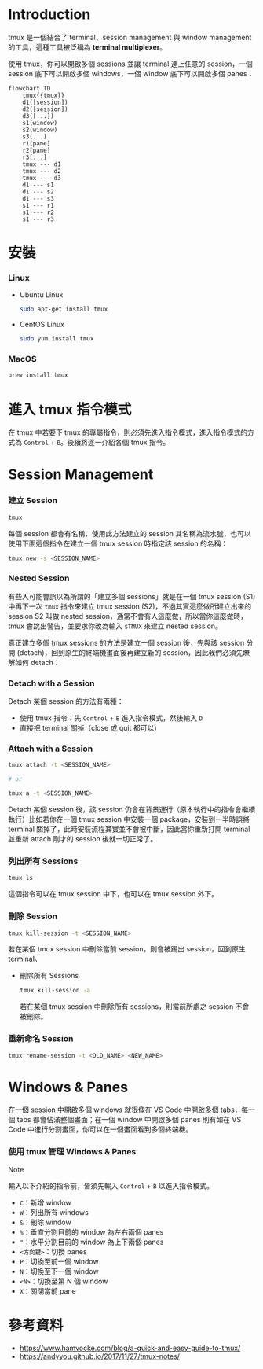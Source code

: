 # Introduction

tmux 是一個結合了 terminal、session management 與 window management 的工具，這種工具被泛稱為 **terminal multiplexer**。

使用 tmux，你可以開啟多個 sessions 並讓 terminal 連上任意的 session，一個 session 底下可以開啟多個 windows，一個 window 底下可以開啟多個 panes：

```mermaid
flowchart TD
    tmux{{tmux}}
    d1([session])
    d2([session])
    d3([...])
    s1(window)
    s2(window)
    s3(...)
    r1[pane]
    r2[pane]
    r3[...]
    tmux --- d1
    tmux --- d2
    tmux --- d3
    d1 --- s1
    d1 --- s2
    d1 --- s3
    s1 --- r1
    s1 --- r2
    s1 --- r3
```

# 安裝

### Linux

- Ubuntu Linux

    ```bash
    sudo apt-get install tmux
    ```

- CentOS Linux

    ```bash
    sudo yum install tmux
    ```

### MacOS

```bash
brew install tmux
```

# 進入 tmux 指令模式

在 tmux 中若要下 tmux 的專屬指令，則必須先進入指令模式，進入指令模式的方式為 `Control` + `B`。後續將逐一介紹各個 tmux 指令。

# Session Management

### 建立 Session

```bash
tmux
```

每個 session 都會有名稱，使用此方法建立的 session 其名稱為流水號，也可以使用下面這個指令在建立一個 tmux session 時指定該 session 的名稱：

```bash
tmux new -s <SESSION_NAME>
```

### Nested Session

有些人可能會誤以為所謂的「建立多個 sessions」就是在一個 tmux session (S1) 中再下一次 `tmux` 指令來建立 tmux session (S2)，不過其實這麼做所建立出來的 session S2 叫做 nested session，通常不會有人這麼做，所以當你這麼做時，tmux 會跳出警告，並要求你改為輸入 `$TMUX` 來建立 nested session。

真正建立多個 tmux sessions 的方法是建立一個 session 後，先與該 session 分開 (detach)，回到原生的終端機畫面後再建立新的 session，因此我們必須先瞭解如何 detach：

### Detach with a Session

Detach 某個 session 的方法有兩種：

- 使用 tmux 指令：先 `Control` + `B` 進入指令模式，然後輸入 `D`
- 直接把 terminal 關掉（close 或 quit 都可以）

### Attach with a Session

```bash
tmux attach -t <SESSION_NAME>

# or

tmux a -t <SESSION_NAME>
```

Detach 某個 session 後，該 session 仍會在背景運行（原本執行中的指令會繼續執行）比如若你在一個 tmux session 中安裝一個 package，安裝到一半時誤將 terminal 關掉了，此時安裝流程其實並不會被中斷，因此當你重新打開 terminal 並重新 attach 剛才的 session 後就一切正常了。

### 列出所有 Sessions

```bash
tmux ls
```

這個指令可以在 tmux session 中下，也可以在 tmux session 外下。

### 刪除 Session

```bash
tmux kill-session -t <SESSION_NAME>
```

若在某個 tmux session 中刪除當前 session，則會被踢出 session，回到原生 terminal。

- 刪除所有 Sessions

    ```bash
    tmux kill-session -a
    ```

    若在某個 tmux session 中刪除所有 sessions，則當前所處之 session 不會被刪除。

### 重新命名 Session

```bash
tmux rename-session -t <OLD_NAME> <NEW_NAME>
```

# Windows & Panes

在一個 session 中開啟多個 windows 就很像在 VS Code 中開啟多個 tabs，每一個 tabs 都會佔滿整個畫面；在一個 window 中開啟多個 panes 則有如在 VS Code 中進行分割畫面，你可以在一個畫面看到多個終端機。

### 使用 tmux 管理 Windows & Panes

>[!Note]
>輸入以下介紹的指令前，皆須先輸入 `Control` + `B` 以進入指令模式。

- `C`：新增 window
- `W`：列出所有 windows
- `&`：刪除 window
- `%`：垂直分割目前的 window 為左右兩個 panes
- `"`：水平分割目前的 window 為上下兩個 panes
- `<方向鍵>`：切換 panes
- `P`：切換至前一個 window
- `N`：切換至下一個 window
- `<N>`：切換至第 N 個 window
- `X`：關閉當前 pane

# 參考資料

- <https://www.hamvocke.com/blog/a-quick-and-easy-guide-to-tmux/>
- <https://andyyou.github.io/2017/11/27/tmux-notes/>
